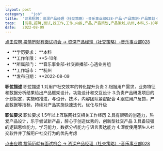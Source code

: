 ```yaml
---
layout:	post
category:	"job"
title:	"网易招聘：资深产品经理（社交策略）-音乐事业部028-产品-产品策划-产品策划-杭州本科5-10年"
tags:	[网易,招聘,面试,找工作,工作,内推,产品,产品策划,产品策划,杭州,本科,5-10年]
date:	2022-08-09
---
```


[点击应聘 投简历就有面试机会 -> 资深产品经理（社交策略）-音乐事业部028](http://mobile.bole.netease.com/bole/boleDetail?id=36388&employeeId=346f03c3cda5f04c&key=all)



- **学历要求： **本科
- **工作年限： **5-10年
- **所属部门： **音乐事业部-社交直播部-心遇业务组
- **工作城市： **杭州
- **发布日期： **2022-08-09



**职位描述**
职位描述
1.对用户社交效率的转化提升负责
2.根据用户需求，业务特征和数据分析结果给出产品框架设计，功能设计和交互设计
3.负责产品研发项目的计划拟定，实施和推进，与设计，技术，内容团队紧密配合
4.跟进用户反馈，产品数据等指标，持续对产品实施快速迭代，优化与升级




**职位要求**
职位要求
1.5年以上互联网社交相关工作经历
2.具有很强的创造力，热爱产品设计，乐于尝试新产品，醉心于创造优秀的，创新型社交产品
3.具备较强的逻辑思维能力，学习能力，数据分析能力与语言表达能力
4.深度使用陌生人社交软件并了解用户社交行为的优先考虑



[点击应聘 投简历就有面试机会 -> 资深产品经理（社交策略）-音乐事业部028](http://mobile.bole.netease.com/bole/boleDetail?id=36388&employeeId=346f03c3cda5f04c&key=all)